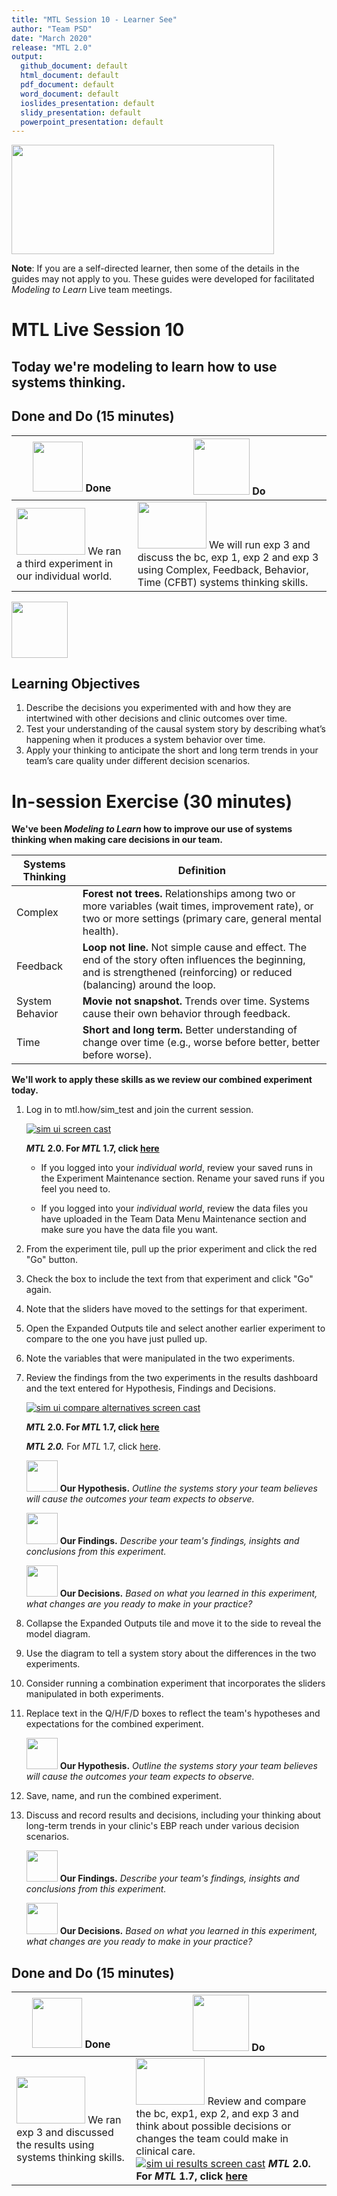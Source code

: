 ```yaml
---
title: "MTL Session 10 - Learner See"
author: "Team PSD"
date: "March 2020"
release: "MTL 2.0"
output: 
  github_document: default
  html_document: default
  pdf_document: default
  word_document: default
  ioslides_presentation: default
  slidy_presentation: default
  powerpoint_presentation: default
---
```


[<img src = "https://github.com/lzim/teampsd/blob/master/resources/title_slides/mtl_s10_systems_thinking_title.png"
     height = "175" width = "420">](#DontLink)

**Note**: If you are a self-directed learner, then some of the details in the guides may not apply to you. These guides were developed for facilitated *Modeling to Learn* Live team meetings.

# MTL Live Session 10

## Today we're modeling to learn how to use systems thinking.

## Done and Do (15 minutes)

<!-- Do/Done Tables -->
| [<img src = "https://github.com/lzim/teampsd/blob/master/resources/icons/done.png" height = "80" width = "80">](#.) **Done** | [<img src = "https://github.com/lzim/teampsd/blob/master/resources/icons/do.png" height = "90" width = "90">](#.) **Do** |
| --- | --- |
| [<img src = "https://raw.githubusercontent.com/lzim/teampsd/master/resources/logos/mtl_how_sim.png" height = "75" width = "110">](http://mtl.how/sim_test) We ran a third experiment in our individual world.  | [<img src = "https://raw.githubusercontent.com/lzim/teampsd/master/resources/logos/mtl_how_sim.png" height = "75" width = "110">](http://mtl.how/sim_test) We will run exp 3 and discuss the bc, exp 1, exp 2 and exp 3 using Complex, Feedback, Behavior, Time (CFBT) systems thinking skills. |

<!-- Learning Objectives Icon -->
[<img src = "https://github.com/lzim/teampsd/blob/master/resources/icons/learning_objectives.png" height = "90" width = "90" style ="display: inline-block"/>](#.)

## Learning Objectives

1. Describe the decisions you experimented with and how they are intertwined with other decisions and clinic outcomes over time.
2. Test your understanding of the causal system story by describing what’s happening when it produces a system behavior over time.
3. Apply your thinking to anticipate the short and long term trends in your team’s care quality under different decision scenarios.

# In-session Exercise (30 minutes)

**We've been _Modeling to Learn_ how to improve our use of systems thinking when making care decisions in our team.**

Systems Thinking | Definition
-- | --
Complex | **Forest   not trees.**    Relationships among two or more   variables (wait times, improvement rate), or two or more settings (primary   care, general mental health).
Feedback | **Loop not line.**    Not simple cause and effect. The end of   the story often influences the beginning, and is strengthened (reinforcing)   or reduced (balancing) around the loop.
System Behavior | **Movie   not snapshot.**    Trends over time.    Systems cause their own behavior   through feedback.
Time | **Short   and   long term.**      Better understanding of change over   time   (e.g., worse before better, better   before worse).

**We'll work to apply these skills as we review our combined experiment today.**

1. Log in to mtl.how/sim_test and join the current session.  

    [![sim ui screen cast](https://raw.githubusercontent.com/lzim/teampsd/master/resources/gifs/mtl_2.0/sim_ui_1.gif)](#.)  

    **_MTL_ 2.0. For _MTL_ 1.7, click [here](https://github.com/lzim/mtl/blob/master/release_1.7/mtl_session09_see.md)**  

    - If you logged into your *individual world*, review your saved runs in the Experiment Maintenance section. Rename your saved runs if you feel you need to.  

    - If you logged into your *individual world*, review the data files you have uploaded in the Team Data Menu Maintenance section and make sure you have the data file you want.  

2. From the experiment tile, pull up the prior experiment and click the red "Go" button.  

3. Check the box to include the text from that experiment and click "Go" again.  

4. Note that the sliders have moved to the settings for that experiment.  

5. Open the Expanded Outputs tile and select another earlier experiment to compare to the one you have just pulled up.  

6. Note the variables that were manipulated in the two experiments.  

7. Review the findings from the two experiments in the results dashboard and the text entered for Hypothesis, Findings and Decisions.  

    [![sim ui compare alternatives screen cast](https://raw.githubusercontent.com/lzim/teampsd/master/resources/gifs/mtl_2.0/sim_ui_compare_alt.gif)](#.)  

    **_MTL_ 2.0. For _MTL_ 1.7, click [here](https://github.com/lzim/mtl/blob/master/release_1.7/mtl_session09_see.md)**

    ***MTL 2.0.*** For *MTL* 1.7, click [here](https://github.com/lzim/mtl/blob/master/release_1.7/mtl_session10_see.md).

    [<img src = "https://raw.githubusercontent.com/lzim/teampsd/master/resources/icons/mtl_hypothesis.png" height = "50" width = "50" style = "display: inline-block"/>](#.) **Our Hypothesis.** *Outline the systems story your team believes will cause the outcomes your team expects to observe.*  

    [<img src = "https://raw.githubusercontent.com/lzim/teampsd/master/resources/icons/mtl_findings.png" height = "50" width = "50" style = "display: inline-block"/>](#.) **Our Findings.** *Describe your team's findings, insights and conclusions from this experiment.*  

    [<img src = "https://raw.githubusercontent.com/lzim/teampsd/master/resources/icons/mtl_decisions.png" height = "50" width = "50" style = "display: inline-block"/>](#.) **Our Decisions.** *Based on what you learned in this experiment, what changes are you ready to make in your practice?*  

8. Collapse the Expanded Outputs tile and move it to the side to reveal the model diagram.  

9. Use the diagram to tell a system story about the differences in the two experiments.  

10. Consider running a combination experiment that incorporates the sliders manipulated in both experiments.  

11. Replace text in the Q/H/F/D boxes to reflect the team's hypotheses and expectations for the combined experiment.  

    [<img src = "https://raw.githubusercontent.com/lzim/teampsd/master/resources/icons/mtl_hypothesis.png" height = "50" width = "50" style = "display: inline-block"/>](#.) **Our Hypothesis.** *Outline the systems story your team believes will cause the outcomes your team expects to observe.*  

12. Save, name, and run the combined experiment.  

13. Discuss and record results and decisions, including your thinking about long-term trends in your clinic's EBP reach under various decision scenarios.  

    [<img src = "https://raw.githubusercontent.com/lzim/teampsd/master/resources/icons/mtl_findings.png" height = "50" width = "50" style = "display: inline-block"/>](#.) **Our Findings.** *Describe your team's findings, insights and conclusions from this experiment.*  

    [<img src = "https://raw.githubusercontent.com/lzim/teampsd/master/resources/icons/mtl_decisions.png" height = "50" width = "50" style = "display: inline-block"/>](#.) **Our Decisions.** *Based on what you learned in this experiment, what changes are you ready to make in your practice?*

## Done and Do (15 minutes)

<!-- Do/Done Tables -->
| [<img src = "https://github.com/lzim/teampsd/blob/master/resources/icons/done.png" height = "80" width = "80">](#.) **Done** | [<img src = "https://github.com/lzim/teampsd/blob/master/resources/icons/do.png" height = "90" width = "90">](#.) **Do** |
| --- | --- |
| [<img src = "https://raw.githubusercontent.com/lzim/teampsd/master/resources/logos/mtl_how_sim.png" height = "75" width = "110">](http://mtl.how/sim_test) We ran exp 3 and discussed the results using systems thinking skills. | [<img src = "https://raw.githubusercontent.com/lzim/teampsd/master/resources/logos/mtl_how_sim.png" height = "75" width = "110">](http://mtl.how/sim_test) Review and compare the bc, exp1, exp 2, and exp 3 and think about possible decisions or changes the team could make in clinical care. [![sim ui results screen cast](https://raw.githubusercontent.com/lzim/teampsd/master/resources/gifs/mtl_2.0/sim_ui_results_dash.gif)](#.) **_MTL_ 2.0. For _MTL_ 1.7, click [here](https://github.com/lzim/mtl/blob/master/release_1.7/mtl_session09_see.md)** |
